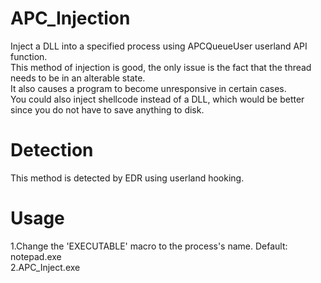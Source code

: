 # APC_Injection
Inject a DLL into a specified process using APCQueueUser userland API function.  
This method of injection is good, the only issue is the fact that the thread needs to be in an alterable state.  
It also causes a program to become unresponsive in certain cases.  
You could also inject shellcode instead of a DLL, which would be better since you do not have to save anything to disk.    
# Detection
This method is detected by EDR using userland hooking.    
# Usage
1.Change the 'EXECUTABLE' macro to the process's name. Default: notepad.exe  
2.APC_Inject.exe <dll>
